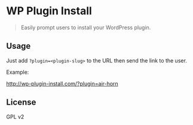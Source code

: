# WP Plugin Install
> Easily prompt users to install your WordPress plugin.

## Usage

Just add `?plugin=<plugin-slug>` to the URL then send the link to the user. 

Example: 

http://wp-plugin-install.com/?plugin=air-horn

## License 

GPL v2

